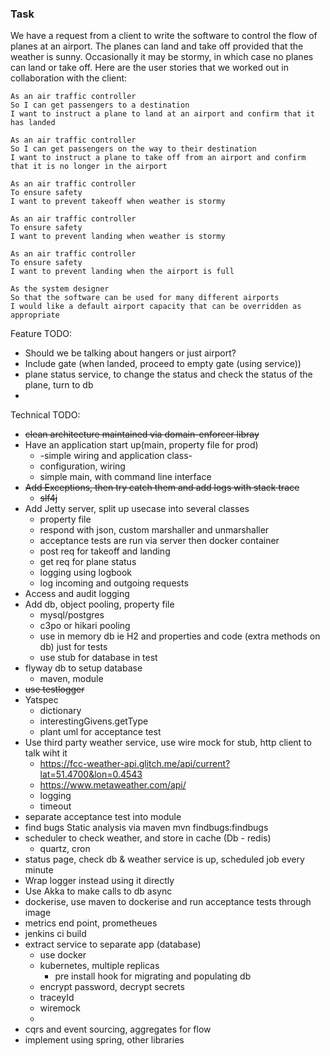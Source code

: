 ### Task


We have a request from a client to write the software to control the flow of planes at an airport. The planes can land and take off provided that the weather is sunny. Occasionally it may be stormy, in which case no planes can land or take off. Here are the user stories that we worked out in collaboration with the client:


```
As an air traffic controller
So I can get passengers to a destination
I want to instruct a plane to land at an airport and confirm that it has landed

As an air traffic controller
So I can get passengers on the way to their destination
I want to instruct a plane to take off from an airport and confirm that it is no longer in the airport

As an air traffic controller
To ensure safety
I want to prevent takeoff when weather is stormy

As an air traffic controller
To ensure safety
I want to prevent landing when weather is stormy

As an air traffic controller
To ensure safety
I want to prevent landing when the airport is full

As the system designer
So that the software can be used for many different airports
I would like a default airport capacity that can be overridden as appropriate
```


Feature TODO:

- Should we be talking about hangers or just airport?
- Include gate (when landed, proceed to empty gate (using service))
- plane status service, to change the status and check the status of the plane, turn to db
-


Technical TODO:

- ~~clean architecture maintained via domain-enforcer libray~~
- Have an application start up(main, property file for prod)
    - -simple wiring and application class-
    - configuration, wiring
    - simple main, with command line interface
- ~~Add Exceptions, then try catch them and add logs with stack trace~~
    - ~~slf4j~~
- Add Jetty server, split up usecase into several classes
    - property file
    - respond with json, custom marshaller and unmarshaller
    - acceptance tests are run via server then docker container
    - post req for takeoff and landing
    - get req for plane status
    - logging using logbook
    - log incoming and outgoing requests
- Access and audit logging
- Add db, object pooling, property file
    - mysql/postgres
    - c3po or hikari pooling
    - use in memory db ie H2 and properties  and code (extra methods on db) just for tests
    - use stub for database in test
- flyway db to setup database
    - maven, module
- ~~use testlogger~~
- Yatspec
    - dictionary
    - interestingGivens.getType
    - plant uml for acceptance test
- Use third party weather service, use wire mock for stub, http client to talk wiht it
    - https://fcc-weather-api.glitch.me/api/current?lat=51.4700&lon=0.4543
    - https://www.metaweather.com/api/
    - logging
    - timeout
- separate acceptance test into module
- find bugs Static analysis via maven
    mvn findbugs:findbugs
- scheduler to check weather, and store in cache (Db - redis)
    - quartz, cron
- status page, check db & weather service is up, scheduled job every minute
- Wrap logger instead using it directly
- Use Akka to make calls to db async
- dockerise, use maven to dockerise and run acceptance tests through image
- metrics end point, prometheues
- jenkins ci build
- extract service to separate app (database)
    - use docker
    - kubernetes, multiple replicas
        - pre install hook for migrating and populating db
    - encrypt password, decrypt secrets
    - traceyId
    - wiremock
    -
- cqrs and event sourcing, aggregates for flow
- implement using spring, other libraries
